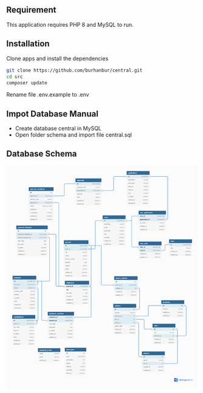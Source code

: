 ## Requirement
This application requires PHP 8 and MySQL to run.

## Installation

Clone apps and install the dependencies

```sh
git clone https://github.com/burhanbur/central.git
cd src
composer update
```

Rename file .env.example to .env

## Impot Database Manual
- Create database central in MySQL
- Open folder schema and import file central.sql

## Database Schema
![Alt text](/schema/central.png?raw=true "Database Schema")